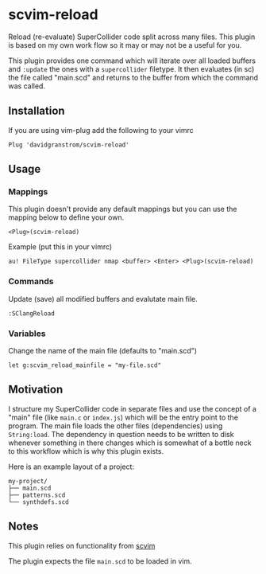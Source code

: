 scvim-reload
============

Reload (re-evaluate) SuperCollider code split across many files. This plugin is based on my own work flow so it may or may not be a useful for you.

This plugin provides one command which will iterate over all loaded buffers and `:update` the ones with a `supercollider` filetype. It then evaluates (in sc) the file called "main.scd" and returns to the buffer from which the command was called.

Installation
------------

If you are using vim-plug add the following to your vimrc

    Plug 'davidgranstrom/scvim-reload'

Usage
-----

### Mappings

This plugin doesn't provide any default mappings but you can use the mapping below to define your own.

    <Plug>(scvim-reload)

Example (put this in your vimrc)

    au! FileType supercollider nmap <buffer> <Enter> <Plug>(scvim-reload)

### Commands

Update (save) all modified buffers and evalutate main file.

    :SClangReload

### Variables

Change the name of the main file (defaults to "main.scd")

    let g:scvim_reload_mainfile = "my-file.scd"


Motivation
----------

I structure my SuperCollider code in separate files and use the concept of a "main" file (like `main.c` or `index.js`) which will be the entry point to the program. The main file loads the other files (dependencies) using `String:load`. The dependency in question needs to be written to disk whenever something in there changes which is somewhat of a bottle neck to this workflow which is why this plugin exists.

Here is an example layout of a project:

    my-project/
    ├── main.scd
    ├── patterns.scd
    └── synthdefs.scd

## Notes

This plugin relies on functionality from [scvim](https://github.com/supercollider/scvim)

The plugin expects the file `main.scd` to be loaded in vim.
